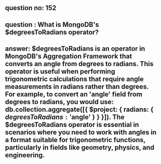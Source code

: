 
      
## question no: 152

## question : What is MongoDB's $degreesToRadians operator?

## answer: $degreesToRadians is an operator in MongoDB's Aggregation Framework that converts an angle from degrees to radians. This operator is useful when performing trigonometric calculations that require angle measurements in radians rather than degrees. For example, to convert an 'angle' field from degrees to radians, you would use: db.collection.aggregate([{ $project: { radians: { $degreesToRadians: '$angle' } } }]). The $degreesToRadians operator is essential in scenarios where you need to work with angles in a format suitable for trigonometric functions, particularly in fields like geometry, physics, and engineering.
      